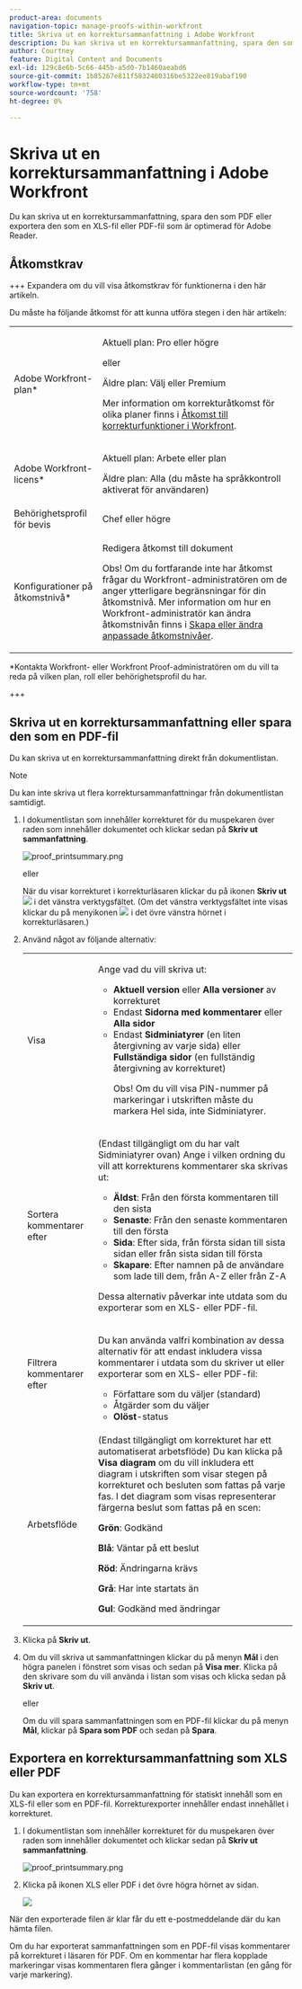 ```yaml
---
product-area: documents
navigation-topic: manage-proofs-within-workfront
title: Skriva ut en korrektursammanfattning i Adobe Workfront
description: Du kan skriva ut en korrektursammanfattning, spara den som PDF eller exportera den som en XLS-fil eller PDF-fil som är optimerad för Adobe Reader.
author: Courtney
feature: Digital Content and Documents
exl-id: 129c8e6b-5c66-445b-a5d0-7b1460aeabd6
source-git-commit: 1b85267e811f5832480316be5322ee819abaf190
workflow-type: tm+mt
source-wordcount: '758'
ht-degree: 0%

---
```


# Skriva ut en korrektursammanfattning i Adobe Workfront

Du kan skriva ut en korrektursammanfattning, spara den som PDF eller exportera den som en XLS-fil eller PDF-fil som är optimerad för Adobe Reader.

## Åtkomstkrav

+++ Expandera om du vill visa åtkomstkrav för funktionerna i den här artikeln.

Du måste ha följande åtkomst för att kunna utföra stegen i den här artikeln:

<table style="table-layout:auto"> 
 <col> 
 <col> 
 <tbody> 
  <tr> 
   <td role="rowheader">Adobe Workfront-plan*</td> 
   <td> <p>Aktuell plan: Pro eller högre</p> <p>eller</p> <p>Äldre plan: Välj eller Premium</p> <p>Mer information om korrekturåtkomst för olika planer finns i <a href="/help/quicksilver/administration-and-setup/manage-workfront/configure-proofing/access-to-proofing-functionality.md" class="MCXref xref">Åtkomst till korrekturfunktioner i Workfront</a>.</p> </td> 
  </tr> 
  <tr> 
   <td role="rowheader">Adobe Workfront-licens*</td> 
   <td> <p>Aktuell plan: Arbete eller plan</p> <p>Äldre plan: Alla (du måste ha språkkontroll aktiverat för användaren)</p> </td> 
  </tr> 
  <tr> 
   <td role="rowheader">Behörighetsprofil för bevis </td> 
   <td>Chef eller högre</td> 
  </tr> 
  <tr> 
   <td role="rowheader">Konfigurationer på åtkomstnivå*</td> 
   <td> <p>Redigera åtkomst till dokument</p> <p>Obs! Om du fortfarande inte har åtkomst frågar du Workfront-administratören om de anger ytterligare begränsningar för din åtkomstnivå. Mer information om hur en Workfront-administratör kan ändra åtkomstnivån finns i <a href="../../../administration-and-setup/add-users/configure-and-grant-access/create-modify-access-levels.md" class="MCXref xref">Skapa eller ändra anpassade åtkomstnivåer</a>.</p> </td> 
  </tr> 
 </tbody> 
</table>

&#42;Kontakta Workfront- eller Workfront Proof-administratören om du vill ta reda på vilken plan, roll eller behörighetsprofil du har.

+++

## Skriva ut en korrektursammanfattning eller spara den som en PDF-fil

Du kan skriva ut en korrektursammanfattning direkt från dokumentlistan.

>[!NOTE]
>
>Du kan inte skriva ut flera korrektursammanfattningar från dokumentlistan samtidigt.

1. I dokumentlistan som innehåller korrekturet för du muspekaren över raden som innehåller dokumentet och klickar sedan på **Skriv ut sammanfattning**.

   ![proof_printsummary.png](assets/proof-printsummary-350x166.png)

   eller

   När du visar korrekturet i korrekturläsaren klickar du på ikonen **Skriv ut** ![](assets/print-icon-in-pv.png) i det vänstra verktygsfältet. (Om det vänstra verktygsfältet inte visas klickar du på menyikonen ![](assets/menu-icon-in-pv.png) i det övre vänstra hörnet i korrekturläsaren.)

1. Använd något av följande alternativ:

   <table style="table-layout:auto"> 
    <col> 
    <col> 
    <tbody> 
     <tr> 
      <td role="rowheader">Visa</td> 
      <td> <p>Ange vad du vill skriva ut:</p> 
       <ul> 
        <li><strong>Aktuell version</strong> eller <strong>Alla versioner</strong> av korrekturet</li> 
        <li>Endast <strong>Sidorna med kommentarer</strong> eller <strong>Alla sidor</strong></li> 
        <li>Endast <strong>Sidminiatyrer</strong> (en liten återgivning av varje sida) eller <strong>Fullständiga sidor</strong> (en fullständig återgivning av korrekturet)<br></li> 
        <p>Obs! Om du vill visa PIN-nummer på markeringar i utskriften måste du markera Hel sida, inte Sidminiatyrer. </p> 
       </ul> </td> 
     </tr> 
     <tr> 
      <td role="rowheader">Sortera kommentarer efter</td> 
      <td> <p>(Endast tillgängligt om du har valt Sidminiatyrer ovan) Ange i vilken ordning du vill att korrekturens kommentarer ska skrivas ut:</p> 
       <ul> 
        <li><strong>Äldst</strong>: Från den första kommentaren till den sista</li> 
        <li><strong>Senaste</strong>: Från den senaste kommentaren till den första</li> 
        <li><strong>Sida</strong>: Efter sida, från första sidan till sista sidan eller från sista sidan till första</li> 
        <li><strong>Skapare</strong>: Efter namnen på de användare som lade till dem, från A-Z eller från Z-A</li> 
       </ul> <p>Dessa alternativ påverkar inte utdata som du exporterar som en XLS- eller PDF-fil.</p> </td> 
     </tr> 
     <tr> 
      <td role="rowheader">Filtrera kommentarer efter</td> 
      <td> <p>Du kan använda valfri kombination av dessa alternativ för att endast inkludera vissa kommentarer i utdata som du skriver ut eller exporterar som en XLS- eller PDF-fil:</p> 
       <ul> 
        <li>Författare som du väljer (standard)</li> 
        <li>Åtgärder som du väljer</li> 
        <li><strong>Olöst</strong>-status</li> 
       </ul> </td> 
     </tr> 
     <tr> 
      <td role="rowheader">Arbetsflöde</td> 
      <td> <p>(Endast tillgängligt om korrekturet har ett automatiserat arbetsflöde) Du kan klicka på <strong>Visa diagram</strong> om du vill inkludera ett diagram i utskriften som visar stegen på korrekturet och besluten som fattas på varje fas. I det diagram som visas representerar färgerna beslut som fattas på en scen:</p> <p><strong>Grön</strong>: Godkänd</p> <p><strong>Blå</strong>: Väntar på ett beslut</p> <p><strong>Röd</strong>: Ändringarna krävs</p> <p><strong>Grå</strong>: Har inte startats än</p> <p><strong>Gul</strong>: Godkänd med ändringar</p> </td> 
     </tr> 
    </tbody> 
   </table>

1. Klicka på **Skriv ut**.
1. Om du vill skriva ut sammanfattningen klickar du på menyn **Mål** i den högra panelen i fönstret som visas och sedan på **Visa mer**. Klicka på den skrivare som du vill använda i listan som visas och klicka sedan på **Skriv ut**.

   eller

   Om du vill spara sammanfattningen som en PDF-fil klickar du på menyn **Mål**, klickar på **Spara som PDF** och sedan på **Spara**.

## Exportera en korrektursammanfattning som XLS eller PDF

Du kan exportera en korrektursammanfattning för statiskt innehåll som en XLS-fil eller som en PDF-fil. Korrekturexporter innehåller endast innehållet i korrekturet.

1. I dokumentlistan som innehåller korrekturet för du muspekaren över raden som innehåller dokumentet och klickar sedan på **Skriv ut sammanfattning**.

   ![proof_printsummary.png](assets/proof-printsummary-350x166.png)

1. Klicka på ikonen XLS eller PDF i det övre högra hörnet av sidan.

   ![](assets/xls-pdf-icons-350x136.png)

När den exporterade filen är klar får du ett e-postmeddelande där du kan hämta filen.

Om du har exporterat sammanfattningen som en PDF-fil visas kommentarer på korrekturet i läsaren för PDF. Om en kommentar har flera kopplade markeringar visas kommentaren flera gånger i kommentarlistan (en gång för varje markering).
